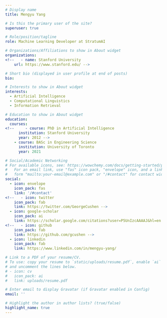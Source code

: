 ```yaml
---
# Display name
title: Mengyu Yang

# Is this the primary user of the site?
superuser: true

# Role/position/tagline
role: Machine Learning Developer at StratumAI

# Organizations/Affiliations to show in About widget
organizations:
<!--   - name: Stanford University
    url: https://www.stanford.edu/ -->

# Short bio (displayed in user profile at end of posts)
bio: 

# Interests to show in About widget
interests:
  - Artificial Intelligence
  - Computational Linguistics
  - Information Retrieval

# Education to show in About widget
education:
  courses:
<!--     - course: PhD in Artificial Intelligence
      institution: Stanford University
      year: 2012 -->
    - course: BASc in Engineering Science
      institution: University of Toronto
      year: 2021

# Social/Academic Networking
# For available icons, see: https://wowchemy.com/docs/getting-started/page-builder/#icons
#   For an email link, use "fas" icon pack, "envelope" icon, and a link in the
#   form "mailto:your-email@example.com" or "/#contact" for contact widget.
social:
  - icon: envelope
    icon_pack: fas
    link: '/#contact'
<!--   - icon: twitter
    icon_pack: fab
    link: https://twitter.com/GeorgeCushen -->
  - icon: google-scholar
    icon_pack: ai
    link: https://scholar.google.com/citations?user=P5UnIzcAAAAJ&hl=en
<!--   - icon: github
    icon_pack: fab
    link: https://github.com/gcushen -->
  - icon: linkedin
    icon_pack: fab
    link: https://www.linkedin.com/in/mengyu-yang/

# Link to a PDF of your resume/CV.
# To use: copy your resume to `static/uploads/resume.pdf`, enable `ai` icons in `params.toml`,
# and uncomment the lines below.
# - icon: cv
#   icon_pack: ai
#   link: uploads/resume.pdf

# Enter email to display Gravatar (if Gravatar enabled in Config)
email: ''

# Highlight the author in author lists? (true/false)
highlight_name: true
---
```



<!-- Hi! I'm a Machine Learning Developer at [StratumAI](https://www.stratum.ai/). Previously, I was a research intern at the [Vector Institute for Artificial Intelligence](https://vectorinstitute.ai/), where I worked with [Alireza Makhzani](http://www.alireza.ai/), [Leonid Sigal](https://www.cs.ubc.ca/~lsigal/), and [Sageev Oore](https://www.cs.smu.ca/~sageev/). 

I received my BASc in [Engineering Science](https://engsci.utoronto.ca/program/what-is-engsci/) with Honours from the University of Toronto, where I specialized in [Machine Intelligence](https://engsci.utoronto.ca/program/majors/machine-intelligence/). I'm also excited to announce that I will be starting my PhD in Computer Science at Georgia Tech in Fall 2022! -->

<!-- {{< icon name="download" pack="fas" >}} Here's my {{< staticref "uploads/mengyu_yang_cv.pdf" "newtab" >}}CV{{< /staticref >}}.
 -->
